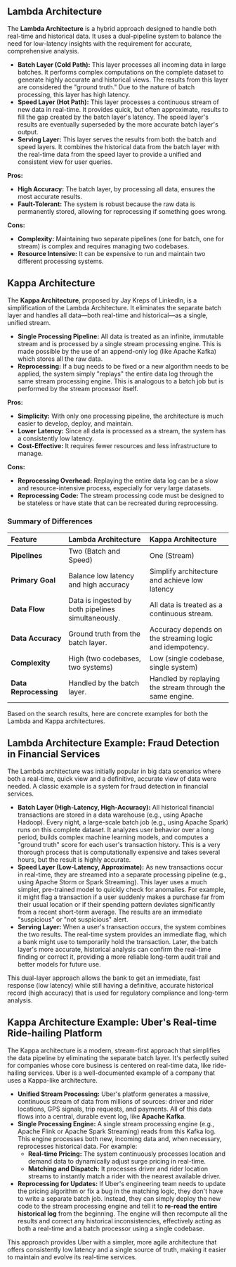 ## Lambda Architecture

The **Lambda Architecture** is a hybrid approach designed to handle both real-time and historical data. It uses a dual-pipeline system to balance the need for low-latency insights with the requirement for accurate, comprehensive analysis.

* **Batch Layer (Cold Path):** This layer processes all incoming data in large batches. It performs complex computations on the complete dataset to generate highly accurate and historical views. The results from this layer are considered the "ground truth." Due to the nature of batch processing, this layer has high latency.
* **Speed Layer (Hot Path):** This layer processes a continuous stream of new data in real-time. It provides quick, but often approximate, results to fill the gap created by the batch layer's latency. The speed layer's results are eventually superseded by the more accurate batch layer's output.
* **Serving Layer:** This layer serves the results from both the batch and speed layers. It combines the historical data from the batch layer with the real-time data from the speed layer to provide a unified and consistent view for user queries.

**Pros:**
* **High Accuracy:** The batch layer, by processing all data, ensures the most accurate results.
* **Fault-Tolerant:** The system is robust because the raw data is permanently stored, allowing for reprocessing if something goes wrong.

**Cons:**
* **Complexity:** Maintaining two separate pipelines (one for batch, one for stream) is complex and requires managing two codebases.
* **Resource Intensive:** It can be expensive to run and maintain two different processing systems.

## Kappa Architecture

The **Kappa Architecture**, proposed by Jay Kreps of LinkedIn, is a simplification of the Lambda Architecture. It eliminates the separate batch layer and handles all data—both real-time and historical—as a single, unified stream.

* **Single Processing Pipeline:** All data is treated as an infinite, immutable stream and is processed by a single stream processing engine. This is made possible by the use of an append-only log (like Apache Kafka) which stores all the raw data.
* **Reprocessing:** If a bug needs to be fixed or a new algorithm needs to be applied, the system simply "replays" the entire data log through the same stream processing engine. This is analogous to a batch job but is performed by the stream processor itself.

**Pros:**
* **Simplicity:** With only one processing pipeline, the architecture is much easier to develop, deploy, and maintain.
* **Lower Latency:** Since all data is processed as a stream, the system has a consistently low latency.
* **Cost-Effective:** It requires fewer resources and less infrastructure to manage.

**Cons:**
* **Reprocessing Overhead:** Replaying the entire data log can be a slow and resource-intensive process, especially for very large datasets.
* **Reprocessing Code:** The stream processing code must be designed to be stateless or have state that can be recreated during reprocessing.

### Summary of Differences

| Feature | Lambda Architecture | Kappa Architecture |
| :--- | :--- | :--- |
| **Pipelines** | Two (Batch and Speed) | One (Stream) |
| **Primary Goal** | Balance low latency and high accuracy | Simplify architecture and achieve low latency |
| **Data Flow** | Data is ingested by both pipelines simultaneously. | All data is treated as a continuous stream. |
| **Data Accuracy** | Ground truth from the batch layer. | Accuracy depends on the streaming logic and idempotency. |
| **Complexity** | High (two codebases, two systems) | Low (single codebase, single system) |
| **Data Reprocessing** | Handled by the batch layer. | Handled by replaying the stream through the same engine. |

Based on the search results, here are concrete examples for both the Lambda and Kappa architectures.

## Lambda Architecture Example: Fraud Detection in Financial Services

The Lambda architecture was initially popular in big data scenarios where both a real-time, quick view and a definitive, accurate view of data were needed. A classic example is a system for fraud detection in financial services.

* **Batch Layer (High-Latency, High-Accuracy):** All historical financial transactions are stored in a data warehouse (e.g., using Apache Hadoop). Every night, a large-scale batch job (e.g., using Apache Spark) runs on this complete dataset. It analyzes user behavior over a long period, builds complex machine learning models, and computes a "ground truth" score for each user's transaction history. This is a very thorough process that is computationally expensive and takes several hours, but the result is highly accurate.
* **Speed Layer (Low-Latency, Approximate):** As new transactions occur in real-time, they are streamed into a separate processing pipeline (e.g., using Apache Storm or Spark Streaming). This layer uses a much simpler, pre-trained model to quickly check for anomalies. For example, it might flag a transaction if a user suddenly makes a purchase far from their usual location or if their spending pattern deviates significantly from a recent short-term average. The results are an immediate "suspicious" or "not suspicious" alert.
* **Serving Layer:** When a user's transaction occurs, the system combines the two results. The real-time system provides an immediate flag, which a bank might use to temporarily hold the transaction. Later, the batch layer's more accurate, historical analysis can confirm the real-time finding or correct it, providing a more reliable long-term audit trail and better models for future use.

This dual-layer approach allows the bank to get an immediate, fast response (low latency) while still having a definitive, accurate historical record (high accuracy) that is used for regulatory compliance and long-term analysis.

## Kappa Architecture Example: Uber's Real-time Ride-hailing Platform

The Kappa architecture is a modern, stream-first approach that simplifies the data pipeline by eliminating the separate batch layer. It's perfectly suited for companies whose core business is centered on real-time data, like ride-hailing services. Uber is a well-documented example of a company that uses a Kappa-like architecture.

* **Unified Stream Processing:** Uber's platform generates a massive, continuous stream of data from millions of sources: driver and rider locations, GPS signals, trip requests, and payments. All of this data flows into a central, durable event log, like **Apache Kafka**.
* **Single Processing Engine:** A single stream processing engine (e.g., Apache Flink or Apache Spark Streaming) reads from this Kafka log. This engine processes both new, incoming data and, when necessary, reprocesses historical data. For example:
    * **Real-time Pricing:** The system continuously processes location and demand data to dynamically adjust surge pricing in real-time.
    * **Matching and Dispatch:** It processes driver and rider location streams to instantly match a rider with the nearest available driver.
* **Reprocessing for Updates:** If Uber's engineering team needs to update the pricing algorithm or fix a bug in the matching logic, they don't have to write a separate batch job. Instead, they can simply deploy the new code to the stream processing engine and tell it to **re-read the entire historical log** from the beginning. The engine will then recompute all the results and correct any historical inconsistencies, effectively acting as both a real-time and a batch processor using a single codebase.

This approach provides Uber with a simpler, more agile architecture that offers consistently low latency and a single source of truth, making it easier to maintain and evolve its real-time services.
